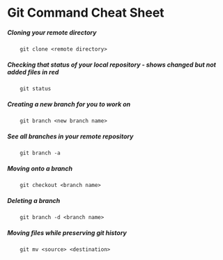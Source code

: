 # Git Command Cheat Sheet

##### Cloning your remote directory
		git clone <remote directory>

##### Checking that status of your local repository - shows changed but not added files in red
		git status

##### Creating a new branch for you to work on
		git branch <new branch name>

##### See all branches in your remote repository
		git branch -a

##### Moving onto a branch
		git checkout <branch name>

##### Deleting a branch
		git branch -d <branch name>

##### Moving files while preserving git history
		git mv <source> <destination>
